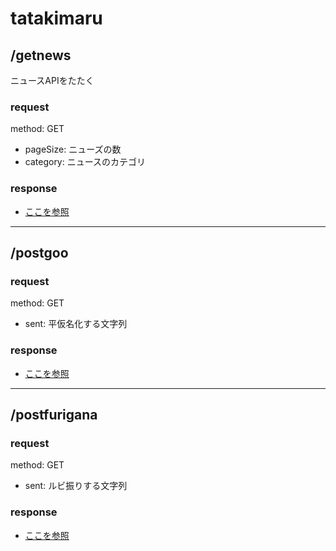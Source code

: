 # tatakimaru
## /getnews
ニュースAPIをたたく  
### request
method: GET
- pageSize: ニューズの数
- category: ニュースのカテゴリ
### response
- [ここを参照](https://newsapi.org/docs/endpoints/top-headlines)
---
## /postgoo
### request
method: GET
- sent: 平仮名化する文字列
### response
- [ここを参照](https://labs.goo.ne.jp/api/jp/hiragana-translation/)
---
## /postfurigana
### request
method: GET
- sent: ルビ振りする文字列
### response
- [ここを参照](https://developer.yahoo.co.jp/webapi/jlp/furigana/v2/furigana.html)